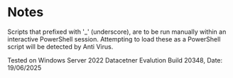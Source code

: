 # Notes
Scripts that prefixed with '_' (underscore), are to be run manually within an interactive PowerShell session.
Attempting to load these as a PowerShell script will be detected by Anti Virus.

Tested on Windows Server 2022 Datacetner Evalution Build 20348, Date: 19/06/2025